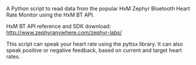 A Python script to read data from the popular HxM Zephyr Bluetooth Heart Rate Monitor using the HxM BT API.

HxM BT API reference and SDK download:
http://www.zephyranywhere.com/zephyr-labs/

This script can speak your heart rate using the pyttsx library. It can also speak positive or negative feedback, based on current and target heart rates.


